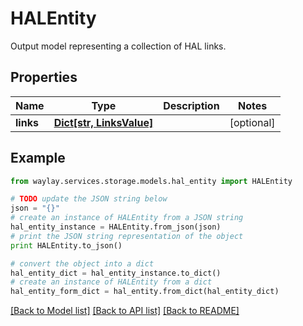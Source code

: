 # HALEntity

Output model representing a collection of HAL links.

## Properties

Name | Type | Description | Notes
------------ | ------------- | ------------- | -------------
**links** | [**Dict[str, LinksValue]**](LinksValue.md) |  | [optional] 

## Example

```python
from waylay.services.storage.models.hal_entity import HALEntity

# TODO update the JSON string below
json = "{}"
# create an instance of HALEntity from a JSON string
hal_entity_instance = HALEntity.from_json(json)
# print the JSON string representation of the object
print HALEntity.to_json()

# convert the object into a dict
hal_entity_dict = hal_entity_instance.to_dict()
# create an instance of HALEntity from a dict
hal_entity_form_dict = hal_entity.from_dict(hal_entity_dict)
```
[[Back to Model list]](../README.md#documentation-for-models) [[Back to API list]](../README.md#documentation-for-api-endpoints) [[Back to README]](../README.md)


